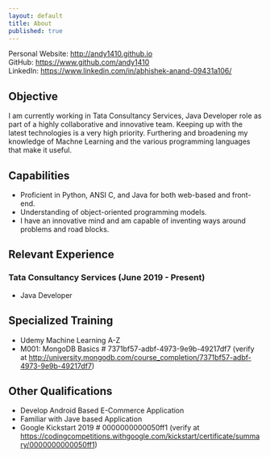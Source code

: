 ```yaml
---
layout: default
title: About
published: true
---
```


Personal Website: <http://andy1410.github.io>  
GitHub: <https://www.github.com/andy1410>  
LinkedIn: <https://www.linkedin.com/in/abhishek-anand-09431a106/>

## Objective
I am currently working in Tata Consultancy Services, Java Developer role as part of a highly collaborative and innovative team. Keeping up with the latest technologies is a very high priority. Furthering and broadening my knowledge of Machne Learning and the various programming languages that make it useful.

## Capabilities
* Proficient in Python, ANSI C, and Java for both web-based and front-end.
* Understanding of object-oriented programming models.
* I have an innovative mind and am capable of inventing ways around problems and road blocks.

## Relevant Experience
### Tata Consultancy Services (June 2019 - Present)
* Java Developer

## Specialized Training
* Udemy Machine Learning A-Z
* M001: MongoDB Basics # 7371bf57-adbf-4973-9e9b-49217df7 (verify at <http://university.mongodb.com/course_completion/7371bf57-adbf-4973-9e9b-49217df7>)

## Other Qualifications
* Develop Android Based E-Commerce Application
* Familiar with Jave based Application
* Google Kickstart 2019 # 0000000000050ff1 (verify at <https://codingcompetitions.withgoogle.com/kickstart/certificate/summary/0000000000050ff1>)
